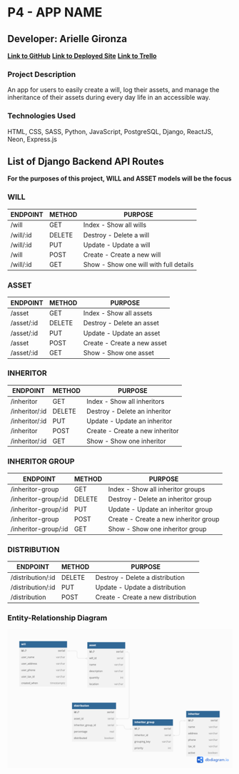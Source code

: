 # **P4 - APP NAME**
## Developer: Arielle Gironza

[**Link to GitHub**](https://github.com/akgironza/P4-Backend)
[**Link to Deployed Site**]()
[**Link to Trello**](https://trello.com/invite/b/afFTPZvC/ATTIcb04bf921b28367ebd650746bc9e8cf4809C3687/p4-ga-seir)

### Project Description
An app for users to easily create a will, log their assets, and manage the inheritance of their assets during every day life in an accessible way. 

### Technologies Used
HTML, CSS, SASS, Python, JavaScript, PostgreSQL, Django, ReactJS, Neon, Express.js

## List of Django Backend API Routes
**For the purposes of this project, WILL and ASSET models will be the focus**

### WILL
|ENDPOINT|METHOD|PURPOSE|
|--------|------|-------|
|/will|GET|Index - Show all wills|
|/will/:id|DELETE|Destroy - Delete a will|
|/will/:id|PUT|Update - Update a will|
|/will|POST|Create - Create a new will|
|/will/:id|GET|Show - Show one will with full details|

### ASSET
|ENDPOINT|METHOD|PURPOSE|
|--------|------|-------|
|/asset|GET|Index - Show all assets|
|/asset/:id|DELETE|Destroy - Delete an asset|
|/asset/:id|PUT|Update - Update an asset|
|/asset|POST|Create - Create a new asset|
|/asset/:id|GET|Show - Show one asset|

### INHERITOR
|ENDPOINT|METHOD|PURPOSE|
|--------|------|-------|
|/inheritor|GET|Index - Show all inheritors|
|/inheritor/:id|DELETE|Destroy - Delete an inheritor|
|/inheritor/:id|PUT|Update - Update an inheritor|
|/inheritor|POST|Create - Create a new inheritor|
|/inheritor/:id|GET|Show - Show one inheritor|

### INHERITOR GROUP
|ENDPOINT|METHOD|PURPOSE|
|--------|------|-------|
|/inheritor-group|GET|Index - Show all inheritor groups|
|/inheritor-group/:id|DELETE|Destroy - Delete an inheritor group|
|/inheritor-group/:id|PUT|Update - Update an inheritor group|
|/inheritor-group|POST|Create - Create a new inheritor group|
|/inheritor-group/:id|GET|Show - Show one inheritor group|

### DISTRIBUTION
|ENDPOINT|METHOD|PURPOSE|
|--------|------|-------|
|/distribution/:id|DELETE|Destroy - Delete a distribution|
|/distribution/:id|PUT|Update - Update a distribution|
|/distribution|POST|Create - Create a new distribution|



### Entity-Relationship Diagram
![Picture of ERD](P4_ERD.png)